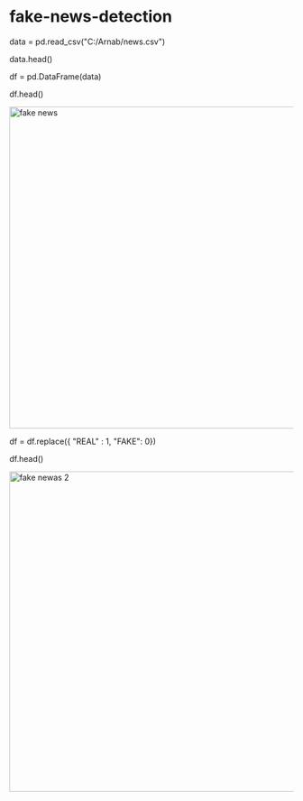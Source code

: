 # fake-news-detection
data = pd.read_csv("C:/Arnab/news.csv") 

data.head()

df = pd.DataFrame(data)

df.head()

<img width="571" alt="fake news" src="https://github.com/seatrust/fake-news-detection/assets/114236647/890b364f-0b28-4700-bc48-9eb2cbb77eb0">

df = df.replace({ "REAL" : 1, "FAKE": 0})

df.head()

<img width="568" alt="fake newas 2" src="https://github.com/seatrust/fake-news-detection/assets/114236647/de8bfd95-9eac-4262-8dfc-e1227fadf1f3">
